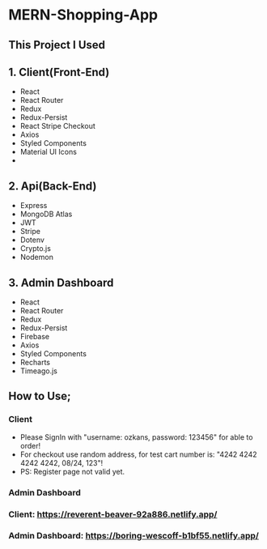 # MERN-Shopping-App

## This Project I Used
## 1. Client(Front-End)
- React
- React Router
- Redux
- Redux-Persist
- React Stripe Checkout
- Axios
- Styled Components
- Material UI Icons
- 
## 2. Api(Back-End)
- Express
- MongoDB Atlas
- JWT
- Stripe
- Dotenv
- Crypto.js
- Nodemon

## 3. Admin Dashboard
- React
- React Router
- Redux
- Redux-Persist
- Firebase
- Axios
- Styled Components
- Recharts
- Timeago.js

## How to Use;
### Client 
- Please SignIn with "username: ozkans, password: 123456" for able to order!
- For checkout use random address, for test cart number is: "4242 4242 4242 4242, 08/24, 123"!
- PS: Register page not valid yet.

### Admin Dashboard


### Client: https://reverent-beaver-92a886.netlify.app/
### Admin Dashboard: https://boring-wescoff-b1bf55.netlify.app/

